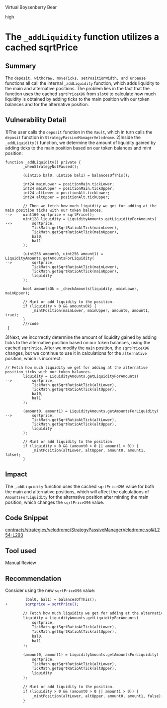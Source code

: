Virtual Boysenberry Bear

high

# The `_addLiquidity` function utilizes a cached sqrtPrice

## Summary
The `deposit, withdraw, moveTicks, setPositionWidth, and unpause` functions all call the internal `_addLiquidity` function, which adds liquidity to the main and alternative positions. The problem lies in the fact that the function uses the cached `sqrtPriceX96` from `slot0` to calculate how much liquidity is obtained by adding ticks to the main position with our token balances and for the alternative position.

## Vulnerability Detail
1)The user calls the `deposit` function in the `Vault`, which in turn calls the `deposit` function in `StrategyPassiveManagerVelodrome`.
2)Inside the `_addLiquidity()` function, we determine the amount of liquidity gained by adding ticks to the main position based on our token balances and mint position:
```solidity
function _addLiquidity() private {
        _whenStrategyNotPaused();

        (uint256 bal0, uint256 bal1) = balancesOfThis();

        int24 mainLower = positionMain.tickLower;
        int24 mainUpper = positionMain.tickUpper;
        int24 altLower = positionAlt.tickLower;
        int24 altUpper = positionAlt.tickUpper;

        // Then we fetch how much liquidity we get for adding at the main position ticks with our token balances. 
-->     uint160 sqrtprice = sqrtPrice();
        uint128 liquidity = LiquidityAmounts.getLiquidityForAmounts(
-->         sqrtprice,
            TickMath.getSqrtRatioAtTick(mainLower),
            TickMath.getSqrtRatioAtTick(mainUpper),
            bal0,
            bal1
        );

        (uint256 amount0, uint256 amount1) = LiquidityAmounts.getAmountsForLiquidity(
-->         sqrtprice,
            TickMath.getSqrtRatioAtTick(mainLower),
            TickMath.getSqrtRatioAtTick(mainUpper),
            liquidity
        );

        bool amountsOk = _checkAmounts(liquidity, mainLower, mainUpper);

        // Mint or add liquidity to the position. 
        if (liquidity > 0 && amountsOk) {
            _mintPosition(mainLower, mainUpper, amount0, amount1, true);
        }
        ///code
 }       
```
3)Next, we incorrectly determine the amount of liquidity gained by adding ticks to the alternative position based on our token balances, using the cached `sqrtPrice`. 
After we modify the `main` position, the `sqrtPriceX96` changes, but we continue to use it in calculations for the `alternative` position, which is incorrect:
```solidity
// Fetch how much liquidity we get for adding at the alternative position ticks with our token balances.
        liquidity = LiquidityAmounts.getLiquidityForAmounts(
-->         sqrtprice,
            TickMath.getSqrtRatioAtTick(altLower),
            TickMath.getSqrtRatioAtTick(altUpper),
            bal0,
            bal1
        );

        (amount0, amount1) = LiquidityAmounts.getAmountsForLiquidity(
-->         sqrtprice,
            TickMath.getSqrtRatioAtTick(altLower),
            TickMath.getSqrtRatioAtTick(altUpper),
            liquidity
        );

        // Mint or add liquidity to the position.
        if (liquidity > 0 && (amount0 > 0 || amount1 > 0)) {
            _mintPosition(altLower, altUpper, amount0, amount1, false);
        }
```

## Impact
The `_addLiquidity` function uses the cached `sqrtPriceX96` value for both the main and alternative positions, which will affect the calculations of `AmountsForLiquidity` for the alternative position after minting the main position, which changes the `sqrtPriceX96` value.

## Code Snippet
[contracts/strategies/velodrome/StrategyPassiveManagerVelodrome.sol#L254-L293](https://github.com/sherlock-audit/2024-05-beefy-cowcentrated-liquidity-manager/blob/main/cowcentrated-contracts/contracts/strategies/velodrome/StrategyPassiveManagerVelodrome.sol#L254-L293)

## Tool used

Manual Review

## Recommendation
Consider using the new `sqrtPriceX96` value:
```diff
         (bal0, bal1) = balancesOfThis();
+        sqrtprice = sqrtPrice();

        // Fetch how much liquidity we get for adding at the alternative position ticks with our token balances.
        liquidity = LiquidityAmounts.getLiquidityForAmounts(
            sqrtprice,
            TickMath.getSqrtRatioAtTick(altLower),
            TickMath.getSqrtRatioAtTick(altUpper),
            bal0,
            bal1
        );

        (amount0, amount1) = LiquidityAmounts.getAmountsForLiquidity(
            sqrtprice,
            TickMath.getSqrtRatioAtTick(altLower),
            TickMath.getSqrtRatioAtTick(altUpper),
            liquidity
        );

        // Mint or add liquidity to the position.
        if (liquidity > 0 && (amount0 > 0 || amount1 > 0)) {
            _mintPosition(altLower, altUpper, amount0, amount1, false);
        }
```

